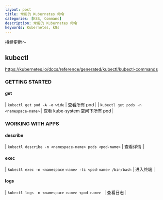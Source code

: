 ```yaml
---
layout: post
title: 常用的 Kubernates 命令
categories: [K8S, Command]
description: 常用的 Kubernates 命令
keywords: Kubernetes, k8s
---
```



持续更新～

## kubectl
<https://kubernetes.io/docs/reference/generated/kubectl/kubectl-commands>

### GETTING STARTED
#### get

| `kubectl get pod -A -o wide` | 查看所有 pod |
| `kubectl get pods -n <namespace-name>` | 查看 kube-system 空间下所有 pod |

### WORKING WITH APPS
#### describe

| `kubectl describe -n <namespace-name> pods <pod-name>` | 查看详情 |

#### exec

| `kubectl exec -n <namespace-name> -ti <pod-name> /bin/bash` | 进入终端 |

#### logs

| `kubectl logs -n <namespace-name> <pod-name> ` | 查看日志 |
